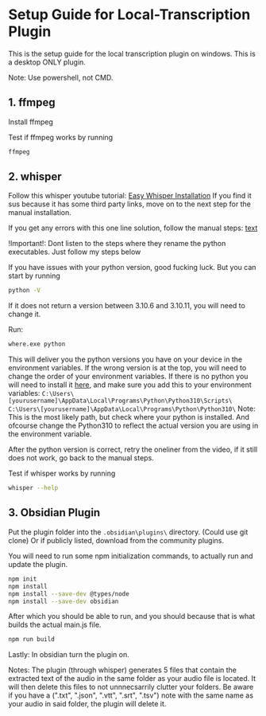 # Setup Guide for Local-Transcription Plugin
This is the setup guide for the local transcription plugin on windows. This is a desktop ONLY plugin. 

Note: Use powershell, not CMD. 

## 1. ffmpeg
Install ffmpeg

Test if ffmpeg works by running
```sh
ffmpeg
```

## 2. whisper
Follow this whisper youtube tutorial: 
[Easy Whisper Installation](https://www.youtube.com/watch?v=R5pZPpIIUzA)
If you find it sus because it has some third party links, move on to the next step for the manual installation. 

If you get any errors with this one line solution, follow the manual steps:
[text](https://hub.tcno.co/ai/whisper/install/)

!Important!: Dont listen to the steps where they rename the python executables. Just follow my steps below

If you have issues with your python version, good fucking luck. But you can start by running
```sh
python -V
```
If it does not return a version between 3.10.6 and 3.10.11, you will need to change it.

Run:
```sh
where.exe python
```
This will deliver you the python versions you have on your device in the environment variables. If the wrong version is at the top, you will need to change the order of your environment variables. If there is no python you will need to install it [here](https://www.python.org/downloads/), and make sure you add this to your environment variables: 
`C:\Users\[yourusername]\AppData\Local\Programs\Python\Python310\Scripts\`
`C:\Users\[yourusername]\AppData\Local\Programs\Python\Python310\`
Note: This is the most likely path, but check where your python is installed. And ofcourse change the Python310 to reflect the actual version you are using in the environment variable. 

After the python version is correct, retry the oneliner from the video, if it still does not work, go back to the manual steps. 

Test if whisper works by running
```sh
whisper --help
```

## 3. Obsidian Plugin
Put the plugin folder into the `.obsidian\plugins\` directory. (Could use git clone)
Or if publicly listed, download from the community plugins.

You will need to run some npm initialization commands, to actually run and update the plugin.
```sh
npm init
npm install
npm install --save-dev @types/node
npm install --save-dev obsidian
```

After which you should be able to run, and you should because that is what builds the actual main.js file.  
```sh
npm run build
```

Lastly: In obsidian turn the plugin on. 

Notes: The plugin (through whisper) generates 5 files that contain the extracted text of the audio in the same folder as your audio file is located. It will then delete this files to not unnnecsarrily clutter your folders. Be aware if you have a (".txt", ".json", ".vtt", ".srt", ".tsv") note with the same name as your audio in said folder, the plugin will delete it. 